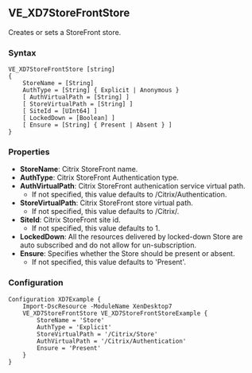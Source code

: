 ## VE_XD7StoreFrontStore

Creates or sets a StoreFront store.

### Syntax

```
VE_XD7StoreFrontStore [string]
{
    StoreName = [String]
    AuthType = [String] { Explicit | Anonymous }
    [ AuthVirtualPath = [String] ]
    [ StoreVirtualPath = [String] ]
    [ SiteId = [UInt64] ]
    [ LockedDown = [Boolean] ]
    [ Ensure = [String] { Present | Absent } ]
}
```

### Properties

* **StoreName**: Citrix StoreFront name.
* **AuthType**: Citrix StoreFront Authentication type.
* **AuthVirtualPath**: Citrix StoreFront authenication service virtual path.
  * If not specified, this value defaults to /Citrix/Authentication.
* **StoreVirtualPath**: Citrix StoreFront store virtual path.
  * If not specified, this value defaults to /Citrix/<StoreName>.
* **SiteId**: Citrix StoreFront site id.
  * If not specified, this value defaults to 1.
* **LockedDown**: All the resources delivered by locked-down Store are auto subscribed and do not allow for un-subscription.
* **Ensure**: Specifies whether the Store should be present or absent.
  * If not specified, this value defaults to 'Present'.

### Configuration

```
Configuration XD7Example {
    Import-DscResource -ModuleName XenDesktop7
    VE_XD7StoreFrontStore VE_XD7StoreFrontStoreExample {
        StoreName = 'Store'
        AuthType = 'Explicit'
        StoreVirtualPath = '/Citrix/Store'
        AuthVirtualPath = '/Citrix/Authentication'
        Ensure = 'Present'
    }
}
```
